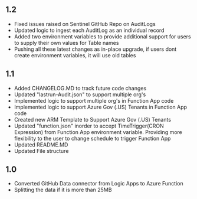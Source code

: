 ## 1.2
- Fixed issues raised on Sentinel GitHub Repo on AuditLogs
- Updated logic to ingest each AuditLog as an individual record
- Added two environment variables to provide additional support for users to supply their own values for Table names
- Pushing all these latest changes as in-place upgrade, if users dont create environment variables, it will use old tables

## 1.1
- Added CHANGELOG.MD to track future code changes
- Updated "lastrun-Audit.json" to support multiple org's
- Implemented logic to support multiple org's in Function App code
- Implemented logic to support Azure Gov (.US) Tenants in Function App code
- Created new ARM Template to Support Azure Gov (.US) Tenants
- Updated "function.json" inorder to accept TimeTrigger(CRON Expression) from Function App environment variable. Providing more flexibility to the user to change schedule to trigger Function App
- Updated README.MD
- Updated File structure

## 1.0
- Converted GitHub Data connector from Logic Apps to Azure Function
- Splitting the data if it is more than 25MB